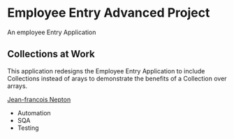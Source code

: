 # Employee Entry Advanced Project
An employee Entry Application

## Collections at Work
This application redesigns the Employee Entry Application to include Collections instead of arays to demonstrate the benefits of a Collection over arrays.

[Jean-francois Nepton](http://sqasolution.com)

* Automation
* SQA
* Testing
